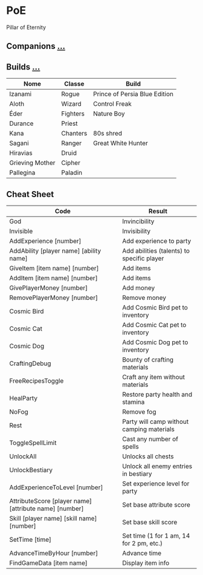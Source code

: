 # PoE
Pillar of Eternity

## Companions [...](https://steamcommunity.com/sharedfiles/filedetails/?id=415359165&searchtext=companions)

## Builds [...](https://steamcommunity.com/sharedfiles/filedetails/?id=416939844)

| Nome | Classe | Build |
| -- | -- | -- |
| Izanami | Rogue | Prince of Persia Blue Edition |
| Aloth | Wizard | Control Freak |
| Éder | Fighters | Nature Boy |
| Durance | Priest |
| Kana | Chanters | 80s shred |
| Sagani | Ranger | Great White Hunter |
| Hiravias | Druid|
| Grieving Mother | Cipher | 
| Pallegina | Paladin |

## Cheat Sheet

| Code | Result |
| -- | -- |
| God | Invincibility |
| Invisible | Invisibility |
| AddExperience [number] | Add experience to party |
| AddAbility [player name] [ability name] | Add abilities (talents) to specific player |
| GiveItem [item name] [number] | Add items |
| AddItem [item name] [number] | Add items |
| GivePlayerMoney [number] | Add money |
| RemovePlayerMoney [number] | Remove money |
| Cosmic Bird | Add Cosmic Bird pet to inventory |
| Cosmic Cat | Add Cosmic Cat pet to inventory |
| Cosmic Dog | Add Cosmic Dog pet to inventory |
| CraftingDebug | Bounty of crafting materials |
| FreeRecipesToggle | Craft any item without materials |
| HealParty | Restore party health and stamina |
| NoFog | Remove fog |
| Rest | Party will camp without camping materials |
| ToggleSpellLimit | Cast any number of spells |
| UnlockAll | Unlocks all chests |
| UnlockBestiary | Unlock all enemy entries in bestiary |
| AddExperienceToLevel [number] | Set experience level for party |
| AttributeScore [player name] [attribute name] [number] | Set base attribute score |
| Skill [player name] [skill name] [number] | Set base skill score |
| SetTime [time] | Set time (1 for 1 am, 14 for 2 pm, etc.) |
| AdvanceTimeByHour [number] | Advance time |
| FindGameData [item name] | Display item info	 |
